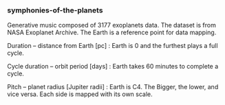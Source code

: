 ### symphonies-of-the-planets


Generative music composed of 3177 exoplanets data. The dataset is from NASA Exoplanet Archive. The Earth is a reference point for data mapping.

Duration – distance from Earth [pc]
: Earth is 0 and the furthest plays a full cycle.

Cycle duration – orbit period [days] 
: Earth takes 60 minutes to complete a cycle.

Pitch – planet radius [Jupiter radii]
: Earth is C4. The Bigger, the lower, and vice versa. Each side is mapped with its own scale.